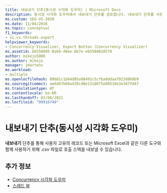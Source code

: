 ```yaml
---
title: 내보내기 단추(동시성 시각화 도우미) | Microsoft Docs
description: 동시성 시각화 도우미에서 내보내기 단추를 검토합니다. 내보내기 단추를 사용하여 호출 스택을 자체 레코드의 .csv 파일로 내보낼 수 있습니다.
ms.custom: SEO-VS-2020
ms.date: 11/04/2016
ms.topic: conceptual
f1_keywords:
- vs.cv.threads.export
helpviewer_keywords:
- Concurrency Visualizer, Export Button (Concurrency Visualizer)
ms.assetid: 68550095-8a69-48ee-bb7e-eb5504810578
author: mikejo5000
ms.author: mikejo
manager: jmartens
ms.workload:
- multiple
ms.openlocfilehash: 89b01c1b64d85a98491c5cfba9ddaaf923d869b9
ms.sourcegitcommit: ae6d47b09a439cd0e13180f5e89510e3e347fd47
ms.translationtype: HT
ms.contentlocale: ko-KR
ms.lasthandoff: 02/08/2021
ms.locfileid: "99916749"
---
```

# <a name="export-button-concurrency-visualizer"></a>내보내기 단추(동시성 시각화 도우미)
**내보내기** 단추를 통해 사용자 고유의 레코드 또는 Microsoft Excel과 같은 다른 도구와 함께 사용하기 위해 .*csv* 파일로 호출 스택을 내보낼 수 있습니다.

## <a name="see-also"></a>추가 정보
- [Concurrency 시각화 도우미](../profiling/concurrency-visualizer.md)
- [스레드 뷰](../profiling/threads-view-parallel-performance.md)